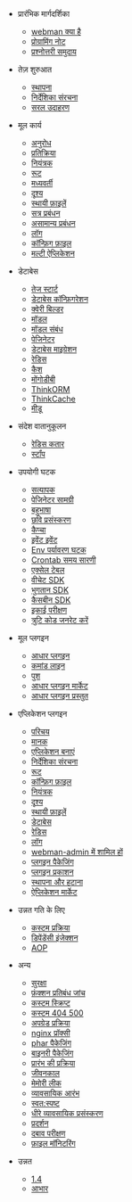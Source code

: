 - प्रारंभिक मार्गदर्शिका

  - [webman क्या है](README.md)
  - [प्रोग्रामिंग नोट](attention.md)
  - [प्रश्नोत्तरी समुदाय](help.md)
  
- तेज़ शुरुआत
  
  - [स्थापना](install.md)
  - [निर्देशिका संरचना](directory.md)
  - [सरल उदाहरण](tutorial.md)

- मूल कार्य

  - [अनुरोध](request.md)
  - [प्रतिक्रिया](response.md)
  - [नियंत्रक](controller.md)
  - [रूट](route.md)
  - [मध्यवर्ती](middleware.md)
  - [दृश्य](view.md)
  - [स्थायी फ़ाइलें](static.md)
  - [सत्र प्रबंधन](session.md)
  - [असामान्य प्रबंधन](exception.md)
  - [लॉग](log.md)
  - [कॉन्फ़िग फ़ाइल](config.md)
  - [मल्टी ऐप्लिकेशन](multiapp.md)

- डेटाबेस

  - [तेज स्टार्ट](db/tutorial.md)
  - [डेटाबेस कॉन्फ़िगरेशन](db/config.md)
  - [क्वेरी बिल्डर](db/queries.md)
  - [मॉडल](db/model.md)
  - [मॉडल संबंध](db/relationships.md)
  - [पेजिनेटर](db/paginator.md)
  - [डेटाबेस माइग्रेशन](db/migration.md)
  - [रेडिस](db/redis.md)
  - [कैश](db/cache.md)
  - [मोंगोडीबी](db/mongo.md)
  - [ThinkORM](db/thinkorm.md)
  - [ThinkCache](db/thinkcache.md)
  - [मीडू](db/medoo.md)
  
- संदेश वातानुकूलन
  - [रेडिस कतार](queue/redis.md)
  - [स्टॉंप](queue/stomp.md)
 
- उपयोगी घटक
  - [सत्यापक](components/validation.md)
  - [पेजिनेटर सामग्री](components/paginator.md)
  - [बहुभाषा](components/translation.md)
  - [छवि प्रसंस्करण](components/image.md)
  - [कैप्चा](components/captcha.md)
  - [इवेंट इवेंट](components/event.md)
  - [Env पर्यावरण घटक](components/env.md)
  - [Crontab समय सारणी](components/crontab.md)
  - [एक्सेल टेबल](components/excel.md)
  - [वीचेट SDK](components/wechat.md)
  - [भुगतान SDK](components/payment.md)
  - [कैसबीन SDK](components/casbin.md)
  - [इकाई परीक्षण](components/unitest.md)
  - [त्रुटि कोड जनरेट करें](components/generate_error_code.md)

- मूल प्लगइन
  - [आधार प्लगइन](plugin/base.md)
  - [कमांड लाइन](plugin/console.md)
  - [पुश](plugin/push.md)
  - [आधार प्लगइन मार्केट](plugin/market.md)
  - [आधार प्लगइन प्रस्तुत](plugin/create.md)

- एप्लिकेशन प्लगइन
  - [परिचय](app/app.md)
  - [मानक](app/standard.md)
  - [एप्लिकेशन बनाएं](app/create.md)
  - [निर्देशिका संरचना](app/directory.md)
  - [रूट](app/route.md)
  - [कॉन्फ़िग फ़ाइल](app/config.md)
  - [नियंत्रक](app/controller.md)
  - [दृश्य](app/view.md)
  - [स्थायी फ़ाइलें](app/static.md)
  - [डेटाबेस](app/database.md)
  - [रेडिस](app/redis.md)
  - [लॉग](app/log.md)
  - [webman-admin में शामिल हों](app/admin.md)
  - [प्लगइन पैकेजिंग](app/pack.md)
  - [प्लगइन प्रकाशन](app/publish.md)
  - [स्थापना और हटाना](app/install.md)
  - [ऐप्लिकेशन मार्केट](app/market.md)

- उन्नत गति के लिए
  - [कस्टम प्रक्रिया](process.md)
  - [डिपेंडेंसी इंजेक्शन](di.md)
  - [AOP](aop.md)
  
- अन्य
  - [सुरक्षा](others/security.md)
  - [फ़ंक्शन प्रतिबंध जांच](others/disable-function-check.md)
  - [कस्टम स्क्रिप्ट](others/scripts.md)
  - [कस्टम 404 500](others/custom-error-page.md)
  - [अपग्रेड प्रक्रिया](others/upgrade.md)
  - [nginx प्रॉक्सी](others/nginx-proxy.md)
  - [phar पैकेजिंग](others/phar.md)
  - [बाइनरी पैकेजिंग](others/bin.md)
  - [प्रारंभ की प्रक्रिया](others/process.md)
  - [जीवनकाल](others/lifecycle.md)
  - [मेमोरी लीक](others/memory-leak.md)
  - [व्यावसायिक आरंभ](others/bootstrap.md)
  - [स्वत:स्पष्ट](others/autoload.md)
  - [धीरे व्यावसायिक प्रसंस्करण](others/task.md)
  - [प्रदर्शन](others/performance.md)
  - [दबाव परीक्षण](others/benchmarks.md)
  - [फ़ाइल मॉनिटरिंग](others/monitor.md)

- उन्नत
  - [1.4](upgrade/1-4.md)
  - [आभार](thanks.md)
